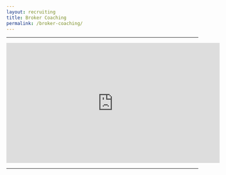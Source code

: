 ```yaml
---
layout: recruiting
title: Broker Coaching
permalink: /broker-coaching/
---
```


<hr>

<iframe width="560" height="315" src="https://www.youtube.com/embed/L3yzHyOXdZ8" title="YouTube video player" frameborder="0" allow="accelerometer; autoplay; clipboard-write; encrypted-media; gyroscope; picture-in-picture" allowfullscreen></iframe>

<hr>
<div data-paperform-id="willie"></div><script>(function() {var script = document.createElement('script'); script.src = "https://paperform.co/__embed.min.js"; document.body.appendChild(script); })()</script>